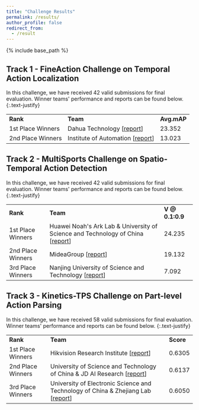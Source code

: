 ```yaml
---
title: "Challenge Results"
permalink: /results/
author_profile: false
redirect_from:
  - /result
---
```


{% include base_path %}

## Track 1 - FineAction Challenge on Temporal Action Localization


In this challenge, we have received 42 valid submissions for final evaluation. Winner teams' performance and reports can be found below.
{:.text-justify}

<table>
  <tr>
    <td><b>Rank</b></td>
    <td><b>Team</b></td> 
    <td><b>Avg.mAP</b></td>
  </tr>
  <tr>
    <td>1st Place Winners</td>
    <td>Dahua Technology [<a href="/report2/track1-top1.pdf">report</a>]</td> 
    <td>23.352</td>
  </tr>
  <tr>
    <td>2nd Place Winners</td>
    <td>Institute of Automation [<a href="/report2/track1-top2.pdf">report</a>]</td> 
    <td>13.023</td>
  </tr>
</table>



## Track 2 - MultiSports Challenge on Spatio-Temporal Action Detection

In this challenge, we have received 42 valid submissions for final evaluation. Winner teams' performance and reports can be found below.
{:.text-justify}

<table>
  <tr>
    <td><b>Rank</b></td>
    <td><b>Team</b></td> 
    <td><b>V @ 0.1:0.9</b></td>
  </tr>
  <tr>
    <td>1st Place Winners</td>
    <td>Huawei Noah's Ark Lab & University of Science and Technology of China [<a href="/report2/Person_Context_Cross_Attention_for_Spatio_Temporal_Action_Detection.pdf">report</a>]</td> 
    <td>24.235</td>
  </tr>
  <tr>
    <td>2nd Place Winners</td>
    <td>MideaGroup [<a href="/report2/Midea_AIIC_Technical_Report.pdf">report</a>]</td> 
    <td>19.132</td>
  </tr>
  <tr>
    <td>3rd Place Winners</td>
    <td>Nanjing University of Science and Technology [<a href="/report2/Longest Continuous Temporal Sequences for Action Detection.pdf">report</a>]</td> 
    <td>7.092</td>
  </tr>
</table>

## Track 3 - Kinetics-TPS Challenge on Part-level Action Parsing

In this challenge, we have received 58 valid submissions for final evaluation. Winner teams' performance and reports can be found below.
{:.text-justify}

<table>
  <tr>
    <td><b>Rank</b></td>
    <td><b>Team</b></td> 
    <td><b>Score</b></td>
  </tr>
  <tr>
    <td>1st Place Winners</td>
    <td>Hikvision Research Institute [<a href="/report2/track3-top1.pdf">report</a>]</td> 
    <td>0.6305</td>
  </tr>
  <tr>
    <td>2nd Place Winners</td>
    <td>University of Science and Technology of China & JD AI Research [<a href="/report2/track3-top2.pdf">report</a>]</td> 
    <td>0.6137</td>
  </tr>
  <tr>
    <td>3rd Place Winners</td>
    <td>University of Electronic Science and Technology of China & Zhejiang Lab [<a href="/report2/track3-top3.pdf">report</a>]</td> 
    <td>0.6050</td>
  </tr>
</table>
